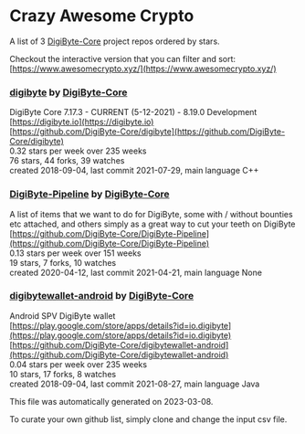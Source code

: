 # Crazy Awesome Crypto
A list of 3 [DigiByte-Core](https://github.com/DigiByte-Core) project repos ordered by stars.  

Checkout the interactive version that you can filter and sort: 
[https://www.awesomecrypto.xyz/](https://www.awesomecrypto.xyz/)  


### [digibyte](https://github.com/DigiByte-Core/digibyte) by [DigiByte-Core](https://github.com/DigiByte-Core)  
DigiByte Core 7.17.3 - CURRENT (5-12-2021) - 8.19.0 Development  
[https://digibyte.io](https://digibyte.io)  
[https://github.com/DigiByte-Core/digibyte](https://github.com/DigiByte-Core/digibyte)  
0.32 stars per week over 235 weeks  
76 stars, 44 forks, 39 watches  
created 2018-09-04, last commit 2021-07-29, main language C++  


### [DigiByte-Pipeline](https://github.com/DigiByte-Core/DigiByte-Pipeline) by [DigiByte-Core](https://github.com/DigiByte-Core)  
A list of items that we want to do for DigiByte, some with / without bounties etc attached, and others simply as a great way to cut your teeth on DigiByte  
[https://github.com/DigiByte-Core/DigiByte-Pipeline](https://github.com/DigiByte-Core/DigiByte-Pipeline)  
0.13 stars per week over 151 weeks  
19 stars, 7 forks, 10 watches  
created 2020-04-12, last commit 2021-04-21, main language None  


### [digibytewallet-android](https://github.com/DigiByte-Core/digibytewallet-android) by [DigiByte-Core](https://github.com/DigiByte-Core)  
Android SPV DigiByte wallet  
[https://play.google.com/store/apps/details?id=io.digibyte](https://play.google.com/store/apps/details?id=io.digibyte)  
[https://github.com/DigiByte-Core/digibytewallet-android](https://github.com/DigiByte-Core/digibytewallet-android)  
0.04 stars per week over 235 weeks  
10 stars, 17 forks, 8 watches  
created 2018-09-04, last commit 2021-08-27, main language Java  


This file was automatically generated on 2023-03-08.  

To curate your own github list, simply clone and change the input csv file.  